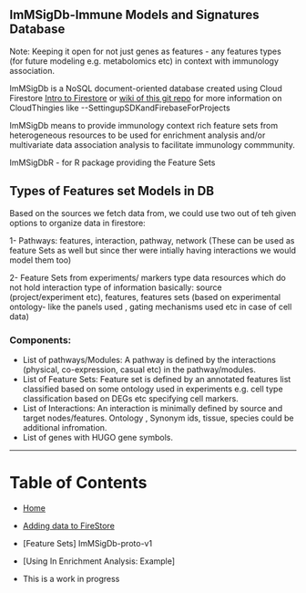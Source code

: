 ## ImMSigDb-Immune Models and Signatures Database 

Note: Keeping it open for not just genes as features - any features types (for future modeling e.g. metabolomics etc) in context with immunology association. 

ImMSigDb  is a NoSQL document-oriented database created using Cloud Firestore [Intro to Firestore](https://firebase.google.com/docs/firestore) or [wiki of this git repo](https://github.com/amnahsiddiqa/GCPFirebase_ImmuneData/wiki) for more information on CloudThingies like --SettingupSDKandFirebaseForProjects

ImMSigDb means to provide immunology context rich feature sets from heterogeneous resources to be used for enrichment analysis and/or multivariate data association analysis to facilitate immunology commmunity. 


ImMSigDbR - for R package providing the Feature Sets

## Types of Features set Models in DB

Based on the sources we fetch data from, we could use two out of teh given options to organize data in firestore:

1- Pathways: features, interaction, pathway, network (These can be used as feature Sets as well but since ther were intially having interactions we would model them too)

2- Feature Sets from experiments/ markers type data resources which do not hold interaction type of information basically: source (project/experiment etc), features, features sets (based on experimental ontology- like the panels used , gating mechanisms used etc in case of cell data) 



### Components: 
- List of pathways/Modules:  A pathway is defined by the interactions (physical, co-expression, casual etc)  in the pathway/modules. 
- List of Feature Sets: Feature set is  defined by an annotated features list classified based on some ontology used in experiments e.g. cell type classification based on DEGs etc specifying cell markers.
- List of Interactions:  An interaction is minimally defined by source and target nodes/features.  Ontology , Synonym ids,  tissue, species could be additional infromation.
- List of genes with HUGO gene symbols.


***
# Table of Contents
* [Home](https://github.com/amnahsiddiqa/GCPFirebase_ImmuneData/wiki)

* [Adding data to FireStore](https://github.com/amnahsiddiqa/ImmFeSdb/wiki/Adding-data-to-Firestore)

* [Feature Sets] ImMSigDb-proto-v1

* [Using In Enrichment Analysis: Example]



* This is a work in progress

